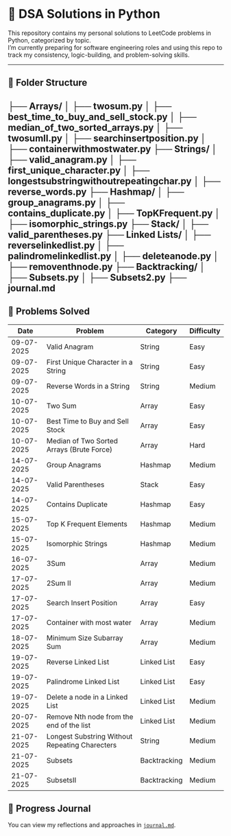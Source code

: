 # 🧠 DSA Solutions in Python

This repository contains my personal solutions to LeetCode problems in Python, categorized by topic.  
I’m currently preparing for software engineering roles and using this repo to track my consistency, logic-building, and problem-solving skills.

---

## 📂 Folder Structure

├── Arrays/
│ ├── twosum.py
│ ├── best_time_to_buy_and_sell_stock.py
│ ├── median_of_two_sorted_arrays.py
│ ├── twosumII.py
│ ├── searchinsertposition.py
│ ├── containerwithmostwater.py
├── Strings/
│ ├── valid_anagram.py
│ ├── first_unique_character.py
│ ├── longestsubstringwithoutrepeatingchar.py
│ ├── reverse_words.py
├── Hashmap/
│ ├── group_anagrams.py
│ ├── contains_duplicate.py
│ ├── TopKFrequent.py
│ ├── isomorphic_strings.py
├── Stack/
│ ├── valid_parentheses.py
├── Linked Lists/
│ ├── reverselinkedlist.py
│ ├── palindromelinkedlist.py
│ ├── deleteanode.py
│ ├── removenthnode.py
├── Backtracking/
│ ├── Subsets.py
│ ├── Subsets2.py
├── journal.md
---

## 📌 Problems Solved

| Date       | Problem                                          | Category      | Difficulty |
|------------|--------------------------------------------------|---------------|-------------|
| 09-07-2025 | Valid Anagram                                   | String         | Easy        |
| 09-07-2025 | First Unique Character in a String              | String         | Easy        |
| 09-07-2025 | Reverse Words in a String                       | String         | Medium      |
| 10-07-2025 | Two Sum                                         | Array          | Easy        |
| 10-07-2025 | Best Time to Buy and Sell Stock                 | Array          | Easy        |
| 10-07-2025 | Median of Two Sorted Arrays (Brute Force)       | Array          | Hard        |
| 14-07-2025 | Group Anagrams                                  | Hashmap        | Medium      |
| 14-07-2025 | Valid Parentheses                               | Stack          | Easy        |
| 14-07-2025 | Contains Duplicate                              | Hashmap        | Easy        | 
| 15-07-2025 | Top K Frequent Elements                         | Hashmap        | Medium      |
| 15-07-2025 | Isomorphic Strings                              | Hashmap        | Medium      |
| 16-07-2025 | 3Sum                                            | Array          | Medium      |
| 17-07-2025 | 2Sum II                                         | Array          | Medium      |
| 17-07-2025 | Search Insert Position                          | Array          | Easy        |
| 17-07-2025 | Container with  most water                      | Array          | Medium      |
| 18-07-2025 | Minimum Size Subarray Sum                       | Array          | Medium      |
| 19-07-2025 | Reverse Linked List                             | Linked List    | Easy        |
| 19-07-2025 | Palindrome Linked List                          | Linked List    | Easy        |
| 19-07-2025 | Delete a node in a Linked List                  | Linked List    | Medium      |
| 20-07-2025 | Remove Nth node from the end of the list        | Linked List    | Medium      |
| 21-07-2025 | Longest Substring Without Repeating Charecters  | String         | Medium      |
| 21-07-2025 | Subsets                                         | Backtracking   | Medium      |
| 21-07-2025 | SubsetsII                                       | Backtracking   | Medium      |

## 📘 Progress Journal

You can view my reflections and approaches in [`journal.md`](journal.md).
